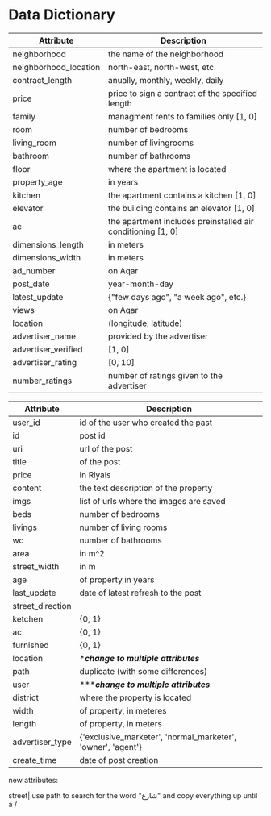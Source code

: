 # Data Dictionary

Attribute| Description
-----|------|
neighborhood| the name of the neighborhood
neighborhood_location| north-east, north-west, etc.
contract_length| anually, monthly, weekly, daily
price| price to sign a contract of the specified length
family| managment rents to families only [1, 0]
room| number of bedrooms 
living_room| number of livingrooms
bathroom| number of bathrooms
floor| where the apartment is located
property_age| in years
kitchen| the apartment contains a kitchen [1, 0]
elevator| the building contains an elevator [1, 0]
ac| the apartment includes preinstalled air conditioning [1, 0]
dimensions_length| in meters
dimensions_width| in meters
ad_number| on Aqar
post_date| year-month-day
latest_update| {"few days ago", "a week ago", etc.}
views| on Aqar 
location| (longitude, latitude)
advertiser_name| provided by the advertiser
advertiser_verified| [1, 0]
advertiser_rating| [0, 10]
number_ratings| number of ratings given to the advertiser



Attribute| Description
-----|------|
user_id| id of the user who created the past
id| post id
uri| url of the post
title| of the post
price| in Riyals
content| the text description of the property
imgs| list of urls where the images are saved
beds| number of bedrooms
livings| number of living rooms
wc| number of bathrooms
area| in m^2
street_width| in m
age| of property in years
last_update| date of latest refresh to the post
street_direction|
ketchen| {0, 1}
ac| {0, 1}
furnished| {0, 1}
location| ****change to multiple attributes***
path| duplicate (with some differences)
user| ******change to multiple attributes***
district| where the property is located
width| of property, in meteres
length| of property, in meters
advertiser_type| {'exclusive_marketer', 'normal_marketer', 'owner', 'agent'}
create_time| date of post creation



new attributes:

street| use path to search for the word "شارع" and copy everything up until a /
